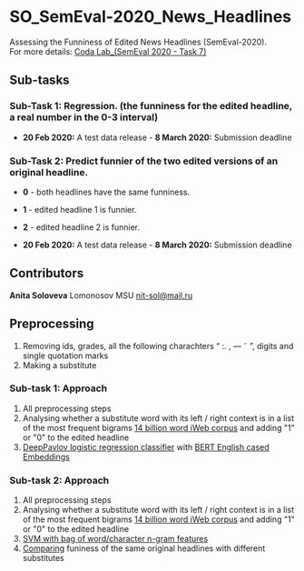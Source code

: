 # SO_SemEval-2020_News_Headlines
Assessing the Funniness of Edited News Headlines (SemEval-2020). <br/>
For more details: [Coda Lab_(SemEval 2020 - Task 7)](https://competitions.codalab.org/competitions/20970)

## Sub-tasks

### Sub-Task 1: Regression. (the funniness for the edited headline, a real number in the 0-3 interval)
- **20 Feb 2020:** A test data release - **8 March 2020:** Submission deadline <br/>
### Sub-Task 2: Predict funnier of the two edited versions of an original headline.
- **0** - both headlines have the same funniness.
- **1**  - edited headline 1 is funnier.
- **2**  - edited headline 2 is funnier.

- **20 Feb 2020:** A test data release - **8 March 2020:** Submission deadline <br/>

## Contributors 
**Anita Soloveva**  Lomonosov MSU nit-sol@mail.ru <br/>

## Preprocessing
1. Removing ids, grades, all the following charachters  “ :. , — ˜ ”, digits and single quotation marks <br/>
2. Making a substitute  <br/>

### Sub-task 1: Approach
1. All preprocessing steps <br/>
2. Analysing whether a substitute word with its left / right context is in a list of the most frequent bigrams [14 billion word iWeb corpus](https://www.english-corpora.org/iweb/) and adding "1" or "0" to the edited headline <br/>
3. [DeepPavlov logistic regression classifier](https://github.com/aniton/SO_SemEval-2020_News_Headlines/blob/master/deeppavlov/bert.py) with [BERT English cased Embeddings](http://files.deeppavlov.ai/deeppavlov_data/bert/cased_L-12_H-768_A-12.zip)

### Sub-task 2: Approach
1. All preprocessing steps <br/>
2. Analysing whether a substitute word with its left / right context is in a list of the most frequent bigrams [14 billion word iWeb corpus](https://www.english-corpora.org/iweb/) and adding "1" or "0" to the edited headline <br/>
3. [SVM with bag of word/character n-gram features](https://github.com/aniton/SO_SemEval-2020_News_Headlines/blob/master/SVM/svm%2B.py)  <br/>
4. [Comparing](https://github.com/aniton/SO_SemEval-2020_News_Headlines/blob/master/SVM/compare.py) funiness of the same original headlines with different substitutes
